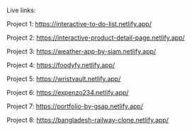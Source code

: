 Live links:

Project 1: https://interactive-to-do-list.netlify.app/

Project 2: https://interactive-product-detail-page.netlify.app/

Project 3: https://weather-app-by-siam.netlify.app/

Project 4: https://foodyfy.netlify.app/

Project 5: https://wristvault.netlify.app/

Project 6: https://expenzo234.netlify.app/

Project 7: https://portfolio-by-gsap.netlify.app/

Project 8: https://bangladesh-railway-clone.netlify.app/
